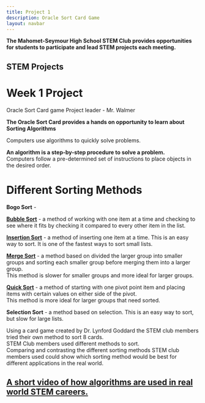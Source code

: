 ```yaml
---
title: Project 1
description: Oracle Sort Card Game 
layout: navbar
---
```


**The Mahomet-Seymour High School STEM Club provides opportunities for students to participate and lead STEM projects each meeting.** 


## **STEM Projects**


# **Week 1 Project**
Oracle Sort Card game
Project leader - Mr. Walmer

**The Oracle Sort Card provides a hands on opportunity to learn about Sorting Algorithms**

Computers use algorithms to quickly solve problems.

**An algorithm is a step-by-step procedure to solve a problem.**  
Computers follow a pre-determined set of instructions to place objects in the desired order.




# **Different Sorting Methods**

**Bogo Sort** -      

**[Bubble Sort](https://www.youtube.com/watch?v=IXLLwm_WN68)** - a method of working with one item at a time and checking to see where it fits by checking it compared to every other item in the list.   

**[Insertion Sort](https://www.youtube.com/watch?v=pmDnM9gUxNc)** - a method of inserting one item at a time.  This is an easy way to sort.  It is one of the fastest ways to sort small lists.

**[Merge Sort](https://www.youtube.com/watch?v=JSceec-wEyw)** - a method based on divided the larger group into smaller groups and sorting each smaller group before merging them into a larger group.                                                     
This method is slower for smaller groups and more ideal for larger groups.  

**[Quick Sort](https://www.youtube.com/watch?v=HDQd6_0TJIE)** - a method of starting with one pivot point item and placing items with certain values on either side of the pivot.  
This method is more ideal for larger groups that need sorted.                                                   

**Selection Sort** - a method based on selection.  This is an easy way to sort, but slow for large lists.                                                           


Using a card game created by Dr. Lynford Goddard the STEM club members tried their own method to sort 8 cards.  
STEM Club members used different methods to sort.                         
Comparing and contrasting the different sorting methods STEM club members used could show which sorting method would be best for different applications in the real world.

## **[A short video of how algorithms are used in real world STEM careers.](https://www.youtube.com/watch?v=DsXtYx7RfqE)**
